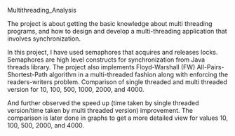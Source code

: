 Multithreading_Analysis

The project is about getting the basic knowledge about multi threading programs, 
and how to design and develop a multi-threading application that involves synchronization. 

In this project, I have used semaphores that acquires and releases locks. 
Semaphores are high level constructs for synchronization from Java threads library. 
The project also implements Floyd-Warshall (FW) All-Pairs-Shortest-Path algorithm in a 
multi-threaded fashion along with enforcing the readers-writers problem. 
Comparison of single threaded and multi threaded version for 10, 100, 500, 1000, 2000, and 4000. 

And further observed the speed up (time taken by single threaded version/time taken by 
multi threaded version) improvement. The comparison is later done in graphs to get a 
more detailed view for values 10, 100, 500, 2000, and 4000.
